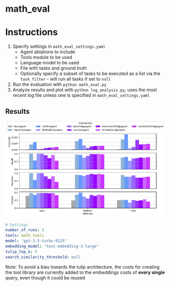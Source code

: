 # math_eval

# Instructions
1. Specify settings in `math_eval_settings.yaml`
   * Agent ablations to include
   * Tools module to be used
   * Language model to be used
   * File with tasks and ground truth
   * Optionally specify a subset of tasks to be executed as a list via the `task_filter` - will run all tasks if set to `null`
2. Run the evaluation with `python math_eval.py`
3. Analyze results and plot with `python log_analysis.py`; uses the most recent log file unless one is specified in `math_eval_settings.yaml`

## Results
![math eval plot](../../../docs/static/images/math.eval.png)
```yaml
# Settings
number_of_runs: 5
tools: math_tools
model: "gpt-3.5-turbo-0125"
embedding_model: "text-embedding-3-large"
tulip_top_k: 5
search_similarity_threshold: null
```

Note: To avoid a bias towards the tulip architecture, the costs for creating the tool library
are currently added to the embeddings costs of **every single** query, even though it could be reused
